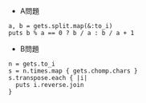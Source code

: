 - A問題
```
a, b = gets.split.map(&:to_i)
puts b % a == 0 ? b / a : b / a + 1
```

- B問題
```
n = gets.to_i
s = n.times.map { gets.chomp.chars }
s.transpose.each { |i|
  puts i.reverse.join
}
```
